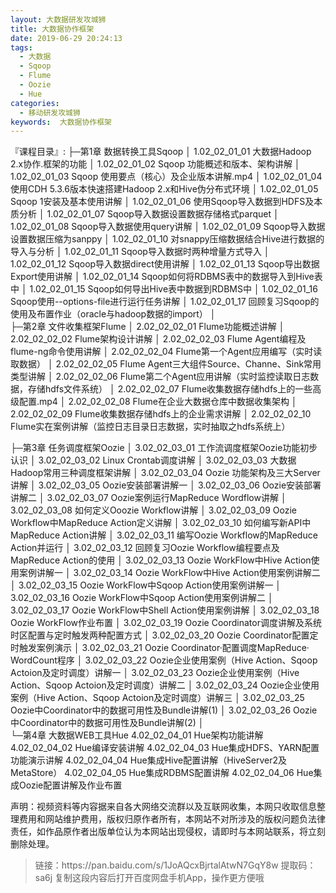 ```yaml
---
layout: 大数据研发攻城狮
title: 大数据协作框架
date: 2019-06-29 20:24:13
tags:
  - 大数据
  - Sqoop
  - Flume
  - Oozie
  - Hue
categories:
  - 移动研发攻城狮
keywords:  大数据协作框架
---
```


『课程目录』:
├─第1章 数据转换工具Sqoop
│      1.02_02_01_01 大数据Hadoop 2.x协作.框架的功能
│      1.02_02_01_02 Sqoop 功能概述和版本、架构讲解
│      1.02_02_01_03 Sqoop 使用要点（核心）及企业版本讲解.mp4
│      1.02_02_01_04 使用CDH 5.3.6版本快速搭建Hadoop 2.x和Hive伪分布式环境
│      1.02_02_01_05 Sqoop 1安装及基本使用讲解
│      1.02_02_01_06 使用Sqoop导入数据到HDFS及本质分析
│      1.02_02_01_07 Sqoop导入数据设置数据存储格式parquet
│      1.02_02_01_08 Sqoop导入数据使用query讲解
│      1.02_02_01_09 Sqoop导入数据设置数据压缩为sanppy
│      1.02_02_01_10 对snappy压缩数据结合Hive进行数据的导入与分析
│      1.02_02_01_11 Sqoop导入数据时两种增量方式导入
│      1.02_02_01_12 Sqoop导入数据direct使用讲解
│      1.02_02_01_13 Sqoop导出数据Export使用讲解
│      1.02_02_01_14 Sqoop如何将RDBMS表中的数据导入到Hive表中
│      1.02_02_01_15 Sqoop如何导出Hive表中数据到RDBMS中
│      1.02_02_01_16 Sqoop使用--options-file进行运行任务讲解
│      1.02_02_01_17 回顾复习Sqoop的使用及布置作业（oracle与hadoop数据的import）
│      
├─第2章 文件收集框架Flume
│      2.02_02_02_01 Flume功能概述讲解
│      2.02_02_02_02 Flume架构设计讲解
│      2.02_02_02_03 Flume Agent编程及flume-ng命令使用讲解
│      2.02_02_02_04 Flume第一个Agent应用编写（实时读取数据）
│      2.02_02_02_05 Flume Agent三大组件Source、Channe、Sink常用类型讲解
│      2.02_02_02_06 Flume第二个Agent应用讲解（实时监控读取日志数据，存储hdfs文件系统）
│      2.02_02_02_07 Flume收集数据存储hdfs上的一些高级配置.mp4
│      2.02_02_02_08 Flume在企业大数据仓库中数据收集架构
│      2.02_02_02_09 Flume收集数据存储hdfs上的企业需求讲解
│      2.02_02_02_10 Flume实在案例讲解（监控日志目录日志数据，实时抽取之hdfs系统上）
<!-- more -->  
├─第3章 任务调度框架Oozie
│      3.02_02_03_01 工作流调度框架Oozie功能初步认识
│      3.02_02_03_02 Linux Crontab调度讲解
│      3.02_02_03_03 大数据Hadoop常用三种调度框架讲解
│      3.02_02_03_04 Oozie 功能架构及三大Server讲解
│      3.02_02_03_05 Oozie安装部署讲解一
│      3.02_02_03_06 Oozie安装部署讲解二
│      3.02_02_03_07 Oozie案例运行MapReduce Wordflow讲解
│      3.02_02_03_08 如何定义Ooozie Workflow讲解
│      3.02_02_03_09 Oozie Workflow中MapReduce Action定义讲解
│      3.02_02_03_10 如何编写新API中MapReduce Action讲解
│      3.02_02_03_11 编写Oozie Workflow的MapReduce Action并运行
│      3.02_02_03_12 回顾复习Oozie Workflow编程要点及MapReduce Action的使用
│      3.02_02_03_13 Oozie WorkFlow中Hive Action使用案例讲解一
│      3.02_02_03_14 Oozie WorkFlow中Hive Action使用案例讲解二
│      3.02_02_03_15 Oozie WorkFlow中Sqoop Action使用案例讲解一
│      3.02_02_03_16 Oozie WorkFlow中Sqoop Action使用案例讲解二
│      3.02_02_03_17 Oozie WorkFlow中Shell Action使用案例讲解
│      3.02_02_03_18 Oozie WorkFlow作业布置
│      3.02_02_03_19 Oozie Coordinator调度讲解及系统时区配置与定时触发两种配置方式
│      3.02_02_03_20 Oozie Coordinator配置定时触发案例演示
│      3.02_02_03_21 Oozie Coordinator·配置调度MapReduce· WordCount程序
│      3.02_02_03_22 Oozie企业使用案例（Hive Action、Sqoop Actoion及定时调度）讲解一
│      3.02_02_03_23 Oozie企业使用案例（Hive Action、Sqoop Actoion及定时调度）讲解二
│      3.02_02_03_24 Oozie企业使用案例（Hive Action、Sqoop Actoion及定时调度）讲解三
│      3.02_02_03_25 Oozie中Coordinator中的数据可用性及Bundle讲解(1)
│      3.02_02_03_26 Oozie中Coordinator中的数据可用性及Bundle讲解(2)
│      
└─第4章 大数据WEB工具Hue
        4.02_02_04_01 Hue架构功能讲解
        4.02_02_04_02 Hue编译安装讲解
        4.02_02_04_03 Hue集成HDFS、YARN配置功能演示讲解
        4.02_02_04_04 Hue集成Hive配置讲解（HiveServer2及MetaStore）
        4.02_02_04_05 Hue集成RDBMS配置讲解
        4.02_02_04_06 Hue集成Oozie配置讲解及作业布置



<div class="post-copyright">
    <div class="post-copyright__author">
      <span class="post-copyright-meta">声明：视频资料等内容据来自各大网络交流群以及互联网收集，本网只收取信息整理费用和网站维护费用，版权归原作者所有，本网站不对所涉及的版权问题负法律责任，如作品原作者出版单位认为本网站出现侵权，请即时与本网站联系，将立刻删除处理。 </span>
    </div>
</div>

<blockquote class="blockquote-center">
链接：https://pan.baidu.com/s/1JoAQcxBjrtalAtwN7GqY8w
提取码：sa6j
复制这段内容后打开百度网盘手机App，操作更方便哦
</blockquote>
